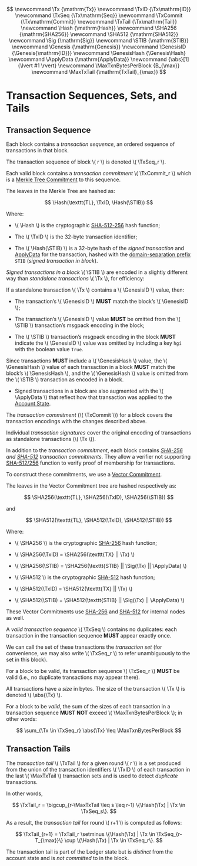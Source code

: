 $$
\newcommand \Tx {\mathrm{Tx}}
\newcommand \TxID {\Tx\mathrm{ID}}
\newcommand \TxSeq {\Tx\mathrm{Seq}}
\newcommand \TxCommit {\Tx\mathrm{Commit}}
\newcommand \TxTail {\Tx\mathrm{Tail}}
\newcommand \Hash {\mathrm{Hash}}
\newcommand \SHA256 {\mathrm{SHA256}}
\newcommand \SHA512 {\mathrm{SHA512}}
\newcommand \Sig {\mathrm{Sig}}
\newcommand \STIB {\mathrm{STIB}}
\newcommand \Genesis {\mathrm{Genesis}}
\newcommand \GenesisID {\Genesis{\mathrm{ID}}}
\newcommand \GenesisHash {\Genesis\Hash}
\newcommand \ApplyData {\mathrm{ApplyData}}
\newcommand {\abs}[1] {\lvert #1 \rvert}
\newcommand \MaxTxnBytesPerBlock {B_{\max}}
\newcommand \MaxTxTail {\mathrm{TxTail}_{\max}}
$$

# Transaction Sequences, Sets, and Tails

## Transaction Sequence

Each block contains a _transaction sequence_, an ordered sequence of transactions
in that block.

The transaction sequence of block \\( r \\) is denoted \\( \TxSeq_r \\).

Each valid block contains a _transaction commitment_ \\( \TxCommit_r \\) which is
a [Merkle Tree Commitment](../crypto/crypto-merkle-tree.md) to this sequence.

The leaves in the Merkle Tree are hashed as:

$$
\Hash(\texttt{TL}, \TxID, \Hash(\STIB))
$$

Where:

- \\( \Hash \\) is the cryptographic [SHA-512-256](../crypto/crypto-sha512-256.md)
hash function;

- The \\( \TxID \\) is the 32-byte transaction identifier;

- The \\( \Hash(\STIB) \\) is a 32-byte hash of the _signed transaction_ and [ApplyData](./ledger-apply-data.md)
for the transaction, hashed with the [domain-separation prefix](../crypto/crypto-domain-separators.md)
`STIB` (_signed transaction in block_).

_Signed transactions in a block_ \\( \STIB \\) are encoded in a slightly different
way than _standalone transactions_ \\( \Tx \\), for efficiency:

If a standalone transaction \\( \Tx \\) contains a \\( \GenesisID \\) value, then:

- The transaction’s \\( \GenesisID \\) **MUST** match the block’s \\( \GenesisID \\);

- The transaction’s \\( \GenesisID \\) value **MUST** be omitted from the \\( \STIB \\)
transaction’s msgpack encoding in the block;

- The \\( \STIB \\) transaction’s msgpack encoding in the block **MUST** indicate
the \\( \GenesisID \\) value was omitted by including a key `hgi` with the boolean
value `True`.

Since transactions **MUST** include a \\( \GenesisHash \\) value, the \\( \GenesisHash \\)
value of each transaction in a block **MUST** match the block’s \\( \GenesisHash \\),
and the \\( \GenesisHash \\) value is omitted from the \\( \STIB \\) transaction
as encoded in a block.

- Signed transactions in a block are also augmented with the \\( \ApplyData \\)
that reflect how that transaction was applied to the [Account State](./ledger-account-state.md).

The _transaction commitment_ (\\( \TxCommit \\)) for a block covers the transaction
encodings with the changes described above.

Individual _transaction signatures_ cover the original encoding of transactions as
standalone transactions (\\( \Tx \\)).

In addition to the _transaction commitment_, each block contains _[SHA-256](../crypto/crypto-sha256.md)
and [SHA-512](../crypto/crypto-sha512.md) transaction commitments_. They allow a
verifier not supporting [SHA-512/256](../crypto/crypto-sha512-256.md) function to
verify proof of membership for transactions.

To construct these commitments, we use a [Vector Commitment](../crypto/crypto-vector-commitment.md).

The leaves in the Vector Commitment tree are hashed respectively as:

$$
\SHA256(\texttt{TL}, \SHA256(\TxID), \SHA256(\STIB))
$$

and

$$
\SHA512(\texttt{TL}, \SHA512(\TxID), \SHA512(\STIB))
$$

Where:

- \\( \SHA256 \\) is the cryptographic [SHA-256](../crypto/crypto-sha256.md) hash
function;

- \\( \SHA256(\TxID) = \SHA256(\texttt{TX} || \Tx) \\)

- \\( \SHA256(\STIB) = \SHA256(\texttt{STIB} || \Sig(\Tx) || \ApplyData) \\)

- \\( \SHA512 \\) is the cryptographic [SHA-512](../crypto/crypto-sha512.md) hash
function;

- \\( \SHA512(\TxID) = \SHA512(\texttt{TX} || \Tx) \\)

- \\( \SHA512(\STIB) = \SHA512(\texttt{STIB} || \Sig(\Tx) || \ApplyData) \\)

These Vector Commitments use [SHA-256](../crypto/crypto-sha256.md) and [SHA-512](../crypto/crypto-sha512.md)
for internal nodes as well.

A _valid transaction sequence_ \\( \TxSeq \\) contains no duplicates: each transaction
in the transaction sequence **MUST** appear exactly once.

We can call the set of these transactions the _transaction set_ (for convenience,
we may also write \\( \TxSeq_r \\) to refer unambiguously to the set in this block).

For a block to be valid, its transaction sequence \\( \TxSeq_r \\) **MUST** be valid
(i.e., no duplicate transactions may appear there).

All transactions have a _size_ in bytes. The size of the transaction \\( \Tx \\)
is denoted \\( \abs{\Tx} \\).

For a block to be _valid_, the sum of the sizes of each transaction in a transaction
sequence **MUST NOT** exceed \\( \MaxTxnBytesPerBlock \\); in other words:

$$
\sum_{\Tx \in \TxSeq_r} \abs{\Tx} \leq \MaxTxnBytesPerBlock
$$

## Transaction Tails

The _transaction tail_ \\( \TxTail \\) for a given round \\( r \\) is a set produced
from the union of the transaction identifiers \\( \TxID \\) of each transaction in
the last \\( \MaxTxTail \\) transaction sets and is used to detect _duplicate_ transactions.

In other words,

$$
\TxTail_r = \bigcup_{r-\MaxTxTail \leq s \leq r-1} \{\Hash(\Tx) | \Tx \in \TxSeq_s\}.
$$

As a result, the _transaction tail_ for round \\( r+1 \\) is computed as follows:

$$
\TxTail_{r+1} = \TxTail_r \setminus \{\Hash(\Tx) | \Tx \in \TxSeq_{r-T_{\max}}\} \cup \{\Hash(\Tx) | \Tx \in \TxSeq_r\}.
$$

The transaction tail is part of the Ledger state but is _distinct_ from the account
state and is _not committed_ to in the block.

